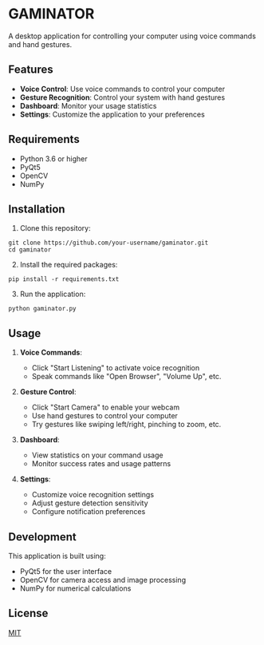 
# GAMINATOR

A desktop application for controlling your computer using voice commands and hand gestures.

## Features

- **Voice Control**: Use voice commands to control your computer
- **Gesture Recognition**: Control your system with hand gestures
- **Dashboard**: Monitor your usage statistics
- **Settings**: Customize the application to your preferences

## Requirements

- Python 3.6 or higher
- PyQt5
- OpenCV
- NumPy

## Installation

1. Clone this repository:
```
git clone https://github.com/your-username/gaminator.git
cd gaminator
```

2. Install the required packages:
```
pip install -r requirements.txt
```

3. Run the application:
```
python gaminator.py
```

## Usage

1. **Voice Commands**:
   - Click "Start Listening" to activate voice recognition
   - Speak commands like "Open Browser", "Volume Up", etc.

2. **Gesture Control**:
   - Click "Start Camera" to enable your webcam
   - Use hand gestures to control your computer
   - Try gestures like swiping left/right, pinching to zoom, etc.

3. **Dashboard**:
   - View statistics on your command usage
   - Monitor success rates and usage patterns

4. **Settings**:
   - Customize voice recognition settings
   - Adjust gesture detection sensitivity
   - Configure notification preferences

## Development

This application is built using:
- PyQt5 for the user interface
- OpenCV for camera access and image processing
- NumPy for numerical calculations

## License

[MIT](LICENSE)

